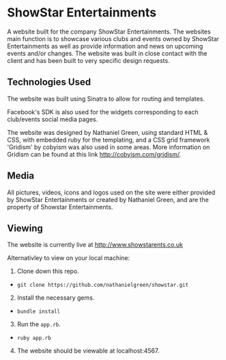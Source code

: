 # ShowStar Entertainments

A website built for the company ShowStar Entertainments. The websites main function is to showcase various
clubs and events owned by ShowStar Entertainments as well as provide information
and news on upcoming events and/or changes. The website was built in close
contact with the client and has been built to very specific design requests.


## Technologies Used 

The website was built using Sinatra to allow for routing and templates.

Facebook's SDK is also used for the widgets corresponding to each club/events
social media pages.

The website was designed by Nathaniel Green, using standard HTML & CSS, with
embedded ruby for the templating, and a CSS grid framework 'Gridism' by cobyism was 
also used in some areas. More information on Gridism can be found at this link http://cobyism.com/gridism/.


## Media 

All pictures, videos, icons and logos used on the site were either provided by ShowStar Entertainments or
created by Nathaniel Green, and are the property of Showstar Entertainments.


## Viewing

The website is currently live at http://www.showstarents.co.uk

Alternativley to view on your local machine: 

1. Clone down this repo.
  - `git clone https://github.com/nathanielgreen/showstar.git`
2. Install the necessary gems.
  - `bundle install`
3. Run the `app.rb`.
  - `ruby app.rb`
4. The website should be viewable at localhost:4567.
